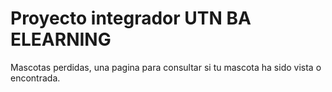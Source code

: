 # Proyecto integrador UTN BA ELEARNING
Mascotas perdidas, una pagina para consultar si tu mascota ha sido vista o encontrada.